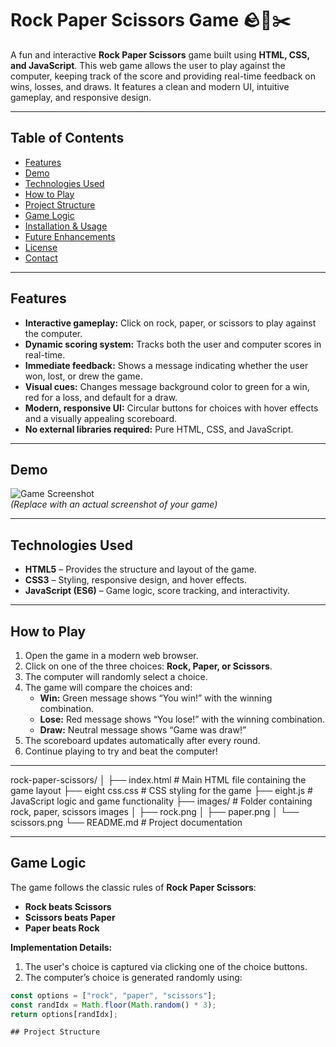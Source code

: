 # Rock Paper Scissors Game 🪨📄✂️

A fun and interactive **Rock Paper Scissors** game built using **HTML, CSS, and JavaScript**. This web game allows the user to play against the computer, keeping track of the score and providing real-time feedback on wins, losses, and draws. It features a clean and modern UI, intuitive gameplay, and responsive design.

---

## Table of Contents

- [Features](#features)  
- [Demo](#demo)  
- [Technologies Used](#technologies-used)  
- [How to Play](#how-to-play)  
- [Project Structure](#project-structure)  
- [Game Logic](#game-logic)  
- [Installation & Usage](#installation--usage)  
- [Future Enhancements](#future-enhancements)  
- [License](#license)  
- [Contact](#contact)  

---

## Features

- **Interactive gameplay:** Click on rock, paper, or scissors to play against the computer.  
- **Dynamic scoring system:** Tracks both the user and computer scores in real-time.  
- **Immediate feedback:** Shows a message indicating whether the user won, lost, or drew the game.  
- **Visual cues:** Changes message background color to green for a win, red for a loss, and default for a draw.  
- **Modern, responsive UI:** Circular buttons for choices with hover effects and a visually appealing scoreboard.  
- **No external libraries required:** Pure HTML, CSS, and JavaScript.  

---

## Demo

![Game Screenshot](screenshot.png)  
*(Replace with an actual screenshot of your game)*

---

## Technologies Used

- **HTML5** – Provides the structure and layout of the game.  
- **CSS3** – Styling, responsive design, and hover effects.  
- **JavaScript (ES6)** – Game logic, score tracking, and interactivity.  

---

## How to Play

1. Open the game in a modern web browser.  
2. Click on one of the three choices: **Rock, Paper, or Scissors**.  
3. The computer will randomly select a choice.  
4. The game will compare the choices and:  
   - **Win:** Green message shows “You win!” with the winning combination.  
   - **Lose:** Red message shows “You lose!” with the winning combination.  
   - **Draw:** Neutral message shows “Game was draw!”  
5. The scoreboard updates automatically after every round.  
6. Continue playing to try and beat the computer!  

---

rock-paper-scissors/
│
├── index.html # Main HTML file containing the game layout
├── eight css.css # CSS styling for the game
├── eight.js # JavaScript logic and game functionality
├── images/ # Folder containing rock, paper, scissors images
│ ├── rock.png
│ ├── paper.png
│ └── scissors.png
└── README.md # Project documentation


---
## Game Logic

The game follows the classic rules of **Rock Paper Scissors**:

- **Rock beats Scissors**  
- **Scissors beats Paper**  
- **Paper beats Rock**

**Implementation Details:**

1. The user's choice is captured via clicking one of the choice buttons.  
2. The computer’s choice is generated randomly using:
```javascript
const options = ["rock", "paper", "scissors"];
const randIdx = Math.floor(Math.random() * 3);
return options[randIdx];

## Project Structure
